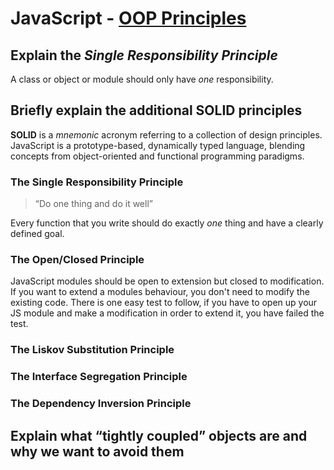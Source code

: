 # JavaScript - [OOP Principles](https://www.theodinproject.com/paths/full-stack-javascript/courses/javascript/lessons/oop-principles)

## Explain the *Single Responsibility Principle*
A class or object or module should only have _one_ responsibility. 
## Briefly explain the additional SOLID principles
**SOLID** is a _mnemonic_ acronym referring to a collection of design principles. JavaScript is a prototype-based, dynamically typed language, blending concepts from object-oriented and functional programming paradigms.
### The Single Responsibility Principle

> “Do one thing and do it well”

Every function that you write should do exactly *one* thing and have a clearly defined goal.

### The Open/Closed Principle
JavaScript modules should be open to extension but closed to modification. If you want to extend a modules behaviour, you don't need to modify the existing code.
There is one easy test to follow, if you have to open up your JS module and make a modification in order to extend it, you have failed the test.

### The Liskov Substitution Principle

### The Interface Segregation Principle

### The Dependency Inversion Principle

## Explain what “tightly coupled” objects are and why we want to avoid them
